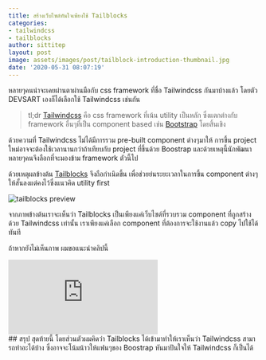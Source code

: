 ```yaml
---
title: สร้างเว็บไซต์ทันใจเพียงใช้ Tailblocks
categories:
- tailwindcss
- tailblocks
author: sittitep
layout: post
image: assets/images/post/tailblock-introduction-thumbnail.jpg
date: '2020-05-31 08:07:19'
---
```


หลายๆคนน่าจะเคยผ่านตาผ่านมือกับ css framework ที่ชื่อ Tailwindcss กันมาบ้างแล้ว โดยตัว DEVSART เองก็ได้เลือกใช้ Tailwindcss เช่นกัน

> tl;dr [Tailwindcss](https://tailwindcss.com/) คือ css framework  ที่เน้น utility เป็นหลัก ซึ่งแตกต่างกับ  framework อื่นๆที่เป็น component based เช่น [Bootstrap](https://getbootstrap.com/) โดยสิ้นเขิง

ด้วยความที่ Tailwindcss ไม่ได้มีการรวม pre-built component ต่างๆมาให้  การขึ้น project ใหม่อาจจะต้องใช้เวลานานกว่าถ้าเทียบกับ project ที่ขึ้นด้วย Boostrap และด้วยเหตุนี้นักพัฒนาหลายๆคนจึงลือกที่จะมองข้าม  framework ตัวนี้ไป

ด้วยเหตุผลข้างต้น [Tailblocks](https://mertjf.github.io/tailblocks/) จึงถือกำเนิดขึ้น เพื่อช่วยย่นระยะเวลาในการขึ้น component ต่างๆให้สั้นลงแต่คงไว้ซึ่งแนวคิด utility first

![tailblocks preview](https://github.com/mertjf/tailblocks/raw/master/public/preview.gif)

จากภาพข้างต้นเราจะเห็นว่า Tailblocks เป็นเพียงแค่เว็บไซต์ที่รวบรวม component ที่ถูกสร้างด้วย Tailwindcss เท่านั้น เราเพียงแค่เลือก component ที่ต้องการจะใช้งานแล้ว  copy ไปใช้ได้ทันที

ถ้าหากยังไม่เห็นภาพ ผมขอแนะนำคลิปนี้

<div class="yt-16x9">
<iframe src="https://www.youtube.com/embed/ST3fmk8UG8I" frameborder="0" allow="accelerometer; autoplay; encrypted-media; gyroscope; picture-in-picture" allowfullscreen></iframe>
</div>
## สรุป
สุดท้ายนี้ โดยส่วนตัวผมคิดว่า Tailblocks ได้เข้ามาทำให้เราเห็นว่า Tailwindcss สามารถทำอะได้บ้าง ซึ่งอาจจะโน้มน้าวให้แฟนๆของ Boostrap หันมาปันใจให้ Tailwindcss ก็เป็นได้
